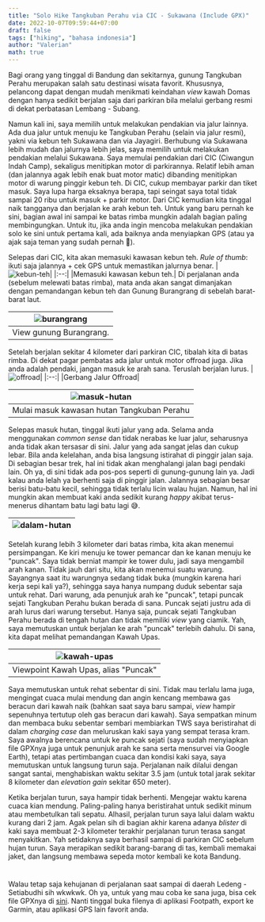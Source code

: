 ```yaml
---
title: "Solo Hike Tangkuban Perahu via CIC - Sukawana (Include GPX)"
date: 2022-10-07T09:59:44+07:00
draft: false
tags: ["hiking", "bahasa indonesia"]
author: "Valerian"
math: true
---
```


Bagi orang yang tinggal di Bandung dan sekitarnya, gunung Tangkuban Perahu merupakan salah satu destinasi wisata favorit. Khususnya, pelancong dapat dengan mudah menikmati keindahan *view* kawah Domas dengan hanya sedikit berjalan saja dari parkiran bila melalui gerbang resmi di dekat perbatasan Lembang - Subang. 

Namun kali ini, saya memilih untuk melakukan pendakian via jalur lainnya. Ada dua jalur untuk menuju ke Tangkuban Perahu (selain via jalur resmi), yakni via kebun teh Sukawana dan via Jayagiri. Berhubung via Sukawana lebih mudah dan jalurnya lebih jelas, saya memilih untuk melakukan pendakian melalui Sukawana. Saya memulai pendakian dari CIC (Ciwangun Indah Camp), sekaligus menitipkan motor di parkirannya. Relatif lebih aman (dan jalannya agak lebih enak buat motor matic) dibanding menitipkan motor di warung pinggir kebun teh. Di CIC, cukup membayar parkir dan tiket masuk. Saya lupa harga eksaknya berapa, tapi seingat saya total tidak sampai 20 ribu untuk masuk + parkir motor. Dari CIC kemudian kita tinggal naik tangganya dan berjalan ke arah kebun teh. Untuk yang baru pernah ke sini, bagian awal ini sampai ke batas rimba mungkin adalah bagian paling membingungkan. Untuk itu, jika anda ingin mencoba melakukan pendakian solo ke sini untuk pertama kali, ada baiknya anda menyiapkan GPS (atau ya ajak saja teman yang sudah pernah 😬).

Selepas dari CIC, kita akan memasuki kawasan kebun teh. *Rule of thumb*: ikuti saja jalannya + cek GPS untuk memastikan jalurnya benar.
|![kebun-teh](https://res.cloudinary.com/ddtggb6fb/image/upload/c_scale,w_710/v1665112318/POST_tangkuban_perahu/2260676_eajaaj.jpg)|
|:--:|
|Memasuki kawasan kebun teh.|
Di perjalanan anda (sebelum melewati batas rimba), mata anda akan sangat dimanjakan dengan pemandangan kebun teh dan Gunung Burangrang di sebelah barat-barat laut.

|![burangrang](https://res.cloudinary.com/ddtggb6fb/image/upload/c_scale,w_710/v1665112318/POST_tangkuban_perahu/2260677_p3tv2d.jpg)|
|:--:|
|View gunung Burangrang.|

Setelah berjalan sekitar 4 kilometer dari parkiran CIC, tibalah kita di batas rimba. Di dekat pagar pembatas ada jalur untuk motor offroad juga. Jika anda adalah pendaki, jangan masuk ke arah sana. Teruslah berjalan lurus.
|![offroad](https://res.cloudinary.com/ddtggb6fb/image/upload/c_scale,w_510/v1665115606/POST_tangkuban_perahu/2260740_sg7c1f.jpg)|
|:--:|
|Gerbang Jalur Offroad|

|![masuk-hutan](https://res.cloudinary.com/ddtggb6fb/image/upload/c_scale,w_910/v1665112318/POST_tangkuban_perahu/2260679_bivqhl.jpg)|
|:--:|
|Mulai masuk kawasan hutan Tangkuban Perahu|

Selepas masuk hutan, tinggal ikuti jalur yang ada. Selama anda menggunakan *common sense* dan tidak nerabas ke luar jalur, seharusnya anda tidak akan tersasar di sini. Jalur yang ada sangat jelas dan cukup lebar. Bila anda kelelahan, anda bisa langsung istirahat di pinggir jalan saja. Di sebagian besar trek, hal ini tidak akan menghalangi jalan bagi pendaki lain. Oh ya, di sini tidak ada pos-pos seperti di gunung-gunung lain ya. Jadi kalau anda lelah ya berhenti saja di pinggir jalan. Jalannya sebagian besar berisi batu-batu kecil, sehingga tidak terlalu licin walau hujan. Namun, hal ini mungkin akan membuat kaki anda sedikit kurang *happy* akibat terus-menerus dihantam batu lagi batu lagi 😅.

|![dalam-hutan](https://res.cloudinary.com/ddtggb6fb/image/upload/c_scale,w_572/v1665112318/POST_tangkuban_perahu/2260680_izopbo.jpg)|
|:--:|
 
Setelah kurang lebih 3 kilometer dari batas rimba, kita akan menemui persimpangan. Ke kiri menuju ke tower pemancar dan ke kanan menuju ke "puncak". Saya tidak berniat mampir ke tower dulu, jadi saya mengambil arah kanan. Tidak jauh dari situ, kita akan menemui suatu warung. Sayangnya saat itu warungnya sedang tidak buka (mungkin karena hari kerja sepi kali ya?), sehingga saya hanya numpang duduk sebentar saja untuk rehat. Dari warung, ada penunjuk arah ke "puncak", tetapi puncak sejati Tangkuban Perahu bukan berada di sana. Puncak sejati justru ada di arah lurus dari warung tersebut. Hanya saja, puncak sejati Tangkuban Perahu berada di tengah hutan dan tidak memiliki *view* yang ciamik. Yah, saya memutuskan untuk berjalan ke arah "puncak" terlebih dahulu. Di sana, kita dapat melihat pemandangan Kawah Upas.

|![kawah-upas](https://res.cloudinary.com/ddtggb6fb/image/upload/c_scale,w_888/v1665112318/POST_tangkuban_perahu/2260682_cc3c8v.jpg)|
|:--:|
|Viewpoint Kawah Upas, alias "Puncak"|

Saya memutuskan untuk rehat sebentar di sini. Tidak mau terlalu lama juga, mengingat cuaca mulai mendung dan angin kencang membawa gas beracun dari kawah naik (bahkan saat saya baru sampai, *view* hampir sepenuhnya tertutup oleh gas beracun dari kawah). Saya sempatkan minum dan membaca buku sebentar sembari membiarkan TWS saya beristirahat di dalam *charging case* dan meluruskan kaki saya yang sempat terasa kram. Saya awalnya berencana untuk ke puncak sejati (saya sudah menyiapkan file GPXnya juga untuk penunjuk arah ke sana serta mensurvei via Google Earth), tetapi atas pertimbangan cuaca dan kondisi kaki saya, saya memutuskan untuk langsung turun saja. Perjalanan naik dilalui dengan sangat santai, menghabiskan waktu sekitar 3.5 jam (untuk total jarak sekitar 8 kilometer dan *elevation gain* sekitar 650 meter). 

Ketika berjalan turun, saya hampir tidak berhenti. Mengejar waktu karena cuaca kian mendung. Paling-paling hanya beristirahat untuk sedikit minum atau membetulkan tali sepatu. Alhasil, perjalan turun saya lalui dalam waktu kurang dari 2 jam. Agak pelan sih di bagian akhir karena adanya *blister* di kaki saya membuat 2-3 kilometer terakhir perjalanan turun terasa sangat menyakitkan. Yah setidaknya saya berhasil sampai di parkiran CIC sebelum hujan turun. Saya merapikan sedikit barang-barang di tas, kembali memakai jaket, dan langsung membawa sepeda motor kembali ke kota Bandung.
$$~$$

Walau tetap saja kehujanan di perjalanan saat sampai di daerah Ledeng - Setiabudhi sih wkwkwk.
Oh ya, untuk yang mau coba ke sana juga, bisa cek file GPXnya di [sini](https://drive.google.com/file/d/1uQHKQ7yQXP-balSdWjDlI4BKnRKuPqMm/view?usp=sharing). Nanti tinggal buka filenya di aplikasi Footpath, export ke Garmin, atau aplikasi GPS lain favorit anda.